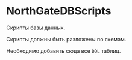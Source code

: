 # NorthGateDBScripts

Скрипты базы данных.

Скрипты должны быть разложены по схемам.

Необходимо добавить сюда все `DDL` таблиц.
